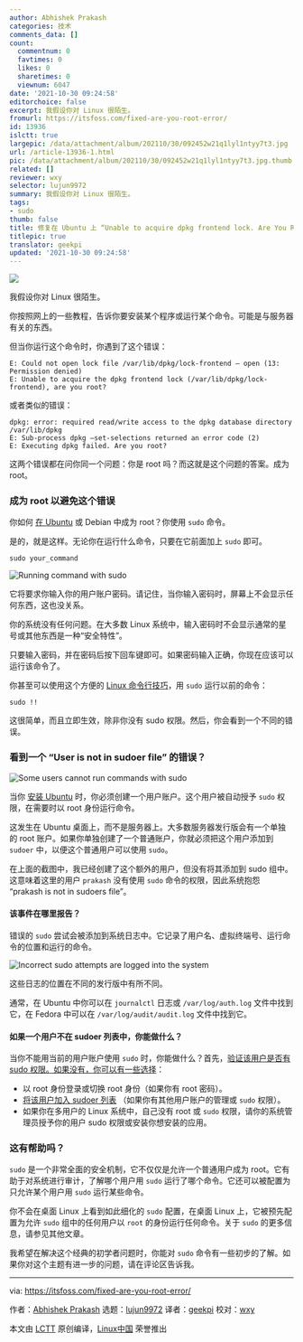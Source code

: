 ```yaml
---
author: Abhishek Prakash
categories: 技术
comments_data: []
count:
  commentnum: 0
  favtimes: 0
  likes: 0
  sharetimes: 0
  viewnum: 6047
date: '2021-10-30 09:24:58'
editorchoice: false
excerpt: 我假设你对 Linux 很陌生。
fromurl: https://itsfoss.com/fixed-are-you-root-error/
id: 13936
islctt: true
largepic: /data/attachment/album/202110/30/092452w21q1lyl1ntyy7t3.jpg
url: /article-13936-1.html
pic: /data/attachment/album/202110/30/092452w21q1lyl1ntyy7t3.jpg.thumb.jpg
related: []
reviewer: wxy
selector: lujun9972
summary: 我假设你对 Linux 很陌生。
tags:
- sudo
thumb: false
title: 修复在 Ubuntu 上 “Unable to acquire dpkg frontend lock. Are You Root?” 的错误
titlepic: true
translator: geekpi
updated: '2021-10-30 09:24:58'
---
```


![](/data/attachment/album/202110/30/092452w21q1lyl1ntyy7t3.jpg)


我假设你对 Linux 很陌生。


你按照网上的一些教程，告诉你要安装某个程序或运行某个命令。可能是与服务器有关的东西。


但当你运行这个命令时，你遇到了这个错误：



```
E: Could not open lock file /var/lib/dpkg/lock-frontend – open (13: Permission denied)
E: Unable to acquire the dpkg frontend lock (/var/lib/dpkg/lock-frontend), are you root?

```

或者类似的错误：



```
dpkg: error: required read/write access to the dpkg database directory /var/lib/dpkg
E: Sub-process dpkg –set-selections returned an error code (2)
E: Executing dpkg failed. Are you root?

```

这两个错误都在问你同一个问题：你是 root 吗？而这就是这个问题的答案。成为 root。


### 成为 root 以避免这个错误


你如何 [在 Ubuntu](https://itsfoss.com/root-user-ubuntu/) 或 Debian 中成为 root？你使用 `sudo` 命令。


是的，就是这样。无论你在运行什么命令，只要在它前面加上 `sudo` 即可。



```
sudo your_command

```

![Running command with sudo](/data/attachment/album/202110/30/092459i09yzz9fv0zfyyhl.jpg)


它将要求你输入你的用户账户密码。请记住，当你输入密码时，屏幕上不会显示任何东西，这也没关系。


你的系统没有任何问题。在大多数 Linux 系统中，输入密码时不会显示通常的星号或其他东西是一种“安全特性”。


只要输入密码，并在密码后按下回车键即可。如果密码输入正确，你现在应该可以运行该命令了。


你甚至可以使用这个方便的 [Linux 命令行技巧](https://itsfoss.com/linux-command-tricks/)，用 `sudo` 运行以前的命令：



```
sudo !!

```

这很简单，而且立即生效，除非你没有 sudo 权限。然后，你会看到一个不同的错误。


### 看到一个 “User is not in sudoer file” 的错误？


![Some users cannot run commands with sudo](/data/attachment/album/202110/30/092459qq8msap7999u5opu.png)


当你 [安装 Ubuntu](https://itsfoss.com/install-ubuntu/) 时，你必须创建一个用户账户。这个用户被自动授予 `sudo` 权限，在需要时以 root 身份运行命令。


这发生在 Ubuntu 桌面上，而不是服务器上。大多数服务器发行版会有一个单独的 root 账户。如果你单独创建了一个普通账户，你就必须把这个用户添加到 `sudoer` 中，以便这个普通用户可以使用 `sudo`。


在上面的截图中，我已经创建了这个额外的用户，但没有将其添加到 sudo 组中。这意味着这里的用户 `prakash` 没有使用 `sudo` 命令的权限，因此系统抱怨 “prakash is not in sudoers file”。


#### 该事件在哪里报告？


错误的 `sudo` 尝试会被添加到系统日志中。它记录了用户名、虚拟终端号、运行命令的位置和运行的命令。


![Incorrect sudo attempts are logged into the system](/data/attachment/album/202110/30/092459pr3b2jo3rsoqso7l.png)


这些日志的位置在不同的发行版中有所不同。


通常，在 Ubuntu 中你可以在 `journalctl` 日志或 `/var/log/auth.log` 文件中找到它，在 Fedora 中可以在 `/var/log/audit/audit.log` 文件中找到它。


#### 如果一个用户不在 sudoer 列表中，你能做什么？


当你不能用当前的用户账户使用 `sudo` 时，你能做什么？首先，[验证该用户是否有 sudo 权限。如果没有，你可以有一些选择](https://linuxhandbook.com/check-if-user-has-sudo-rights/)：


* 以 root 身份登录或切换 root 身份（如果你有 root 密码）。
* [将该用户加入 sudoer 列表](https://linuxhandbook.com/create-sudo-user/) （如果你有其他用户账户的管理或 `sudo` 权限）。
* 如果你在多用户的 Linux 系统中，自己没有 root 或 `sudo` 权限，请你的系统管理员授予你的用户 sudo 权限或安装你想安装的应用。


### 这有帮助吗？


`sudo` 是一个非常全面的安全机制，它不仅仅是允许一个普通用户成为 root。它有助于对系统进行审计，了解哪个用户用 `sudo` 运行了哪个命令。它还可以被配置为只允许某个用户用 `sudo` 运行某些命令。


你不会在桌面 Linux 上看到如此细化的 `sudo` 配置，在桌面 Linux 上，它被预先配置为允许 `sudo` 组中的任何用户以 `root` 的身份运行任何命令。关于 `sudo` 的更多信息，请参见其他文章。


我希望在解决这个经典的初学者问题时，你能对 `sudo` 命令有一些初步的了解。如果你对这个主题有进一步的问题，请在评论区告诉我。




---


via: <https://itsfoss.com/fixed-are-you-root-error/>


作者：[Abhishek Prakash](https://itsfoss.com/author/abhishek/) 选题：[lujun9972](https://github.com/lujun9972) 译者：[geekpi](https://github.com/geekpi) 校对：[wxy](https://github.com/wxy)


本文由 [LCTT](https://github.com/LCTT/TranslateProject) 原创编译，[Linux中国](https://linux.cn/) 荣誉推出
